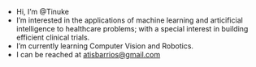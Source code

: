 - Hi, I’m @Tinuke
- I’m interested in the applications of machine learning and articificial intelligence to healthcare problems; with a special interest in building efficient clinical trials.
- I’m currently learning Computer Vision and Robotics.
- I can be reached at atisbarrios@gmail.com

<!---
Tinuke/Tinuke is a ✨ special ✨ repository because its `README.md` (this file) appears on your GitHub profile.
You can click the Preview link to take a look at your changes.
--->

